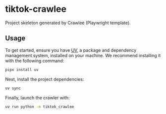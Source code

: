 # tiktok-crawlee

Project skeleton generated by Crawlee (Playwright template).

## Usage

To get started, ensure you have [UV](https://docs.astral.sh/uv/), a package and dependency management system, installed on your machine. We recommend installing it with the following command:

```sh
pipx install uv
```

Next, install the project dependencies:

```sh
uv sync
```

Finally, launch the crawler with:

```sh
uv run python -m tiktok_crawlee
```

